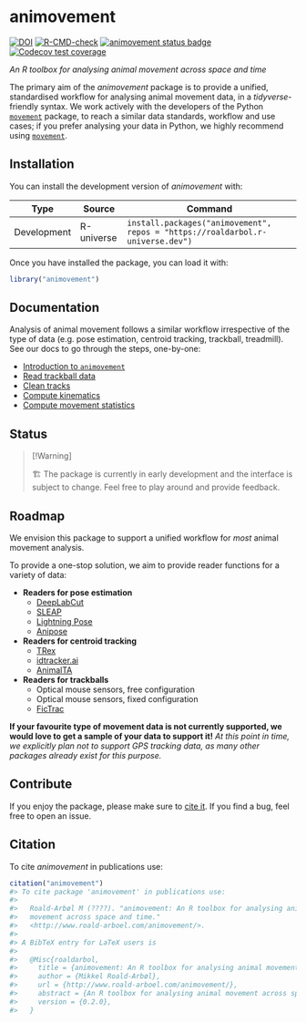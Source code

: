 
<!-- README.md is generated from README.Rmd. Please edit that file -->

# animovement

<!-- badges: start -->

[![DOI](https://zenodo.org/badge/773406370.svg)](https://zenodo.org/doi/10.5281/zenodo.13235277)
[![R-CMD-check](https://github.com/roaldarbol/animovement/actions/workflows/R-CMD-check.yaml/badge.svg)](https://github.com/roaldarbol/animovement/actions/workflows/R-CMD-check.yaml)
[![animovement status
badge](https://roaldarbol.r-universe.dev/badges/animovement)](https://roaldarbol.r-universe.dev)
[![Codecov test
coverage](https://codecov.io/gh/roaldarbol/animovement/graph/badge.svg)](https://app.codecov.io/gh/roaldarbol/animovement)
<!-- badges: end -->

*An R toolbox for analysing animal movement across space and time*

The primary aim of the *animovement* package is to provide a unified,
standardised workflow for analysing animal movement data, in a
*tidyverse*-friendly syntax. We work actively with the developers of the
Python [`movement`](https://movement.neuroinformatics.dev/) package, to
reach a similar data standards, workflow and use cases; if you prefer
analysing your data in Python, we highly recommend using
[`movement`](https://movement.neuroinformatics.dev/).

## Installation

You can install the development version of *animovement* with:

| Type | Source | Command |
|----|----|----|
| Development | R-universe | `install.packages("animovement", repos = "https://roaldarbol.r-universe.dev")` |

Once you have installed the package, you can load it with:

``` r
library("animovement")
```

## Documentation

Analysis of animal movement follows a similar workflow irrespective of
the type of data (e.g. pose estimation, centroid tracking, trackball,
treadmill). See our docs to go through the steps, one-by-one:

- [Introduction to
  `animovement`](https://www.roald-arboel.com/animovement/articles/Introduction-to-animovement.html)
- [Read trackball
  data](https://www.roald-arboel.com/animovement/articles/Read-trackball-data.html)
- [Clean
  tracks](https://www.roald-arboel.com/animovement/articles/Clean-tracks.html)
- [Compute
  kinematics](https://www.roald-arboel.com/animovement/articles/Compute-kinematics.html)
- [Compute movement
  statistics](https://www.roald-arboel.com/animovement/articles/Compute-movement-statistics.html)

## Status

> \[!Warning\]
>
> 🏗️ The package is currently in early development and the interface is
> subject to change. Feel free to play around and provide feedback.

## Roadmap

We envision this package to support a unified workflow for *most* animal
movement analysis.

To provide a one-stop solution, we aim to provide reader functions for a
variety of data:

- **Readers for pose estimation**
  - [DeepLabCut](https://deeplabcut.github.io/DeepLabCut/README.html)
  - [SLEAP](https://sleap.ai/)
  - [Lightning Pose](https://lightning-pose.readthedocs.io/en/latest/)
  - [Anipose](https://anipose.readthedocs.io/en/latest/)
- **Readers for centroid tracking**
  - [TRex](https://trex.run/)
  - [idtracker.ai](https://idtracker.ai/latest/)
  - [AnimalTA](http://vchiara.eu/index.php/animalta)
- **Readers for trackballs**
  - Optical mouse sensors, free configuration
  - Optical mouse sensors, fixed configuration
  - [FicTrac](https://github.com/rjdmoore/fictrac)

**If your favourite type of movement data is not currently supported, we
would love to get a sample of your data to support it!** *At this point
in time, we explicitly plan not to support GPS tracking data, as many
other packages already exist for this purpose.*

## Contribute

If you enjoy the package, please make sure to [cite it](#citation). If
you find a bug, feel free to open an issue.

<!-- ## Acknowledgements -->

<!-- *animovement* is all about the data, and we are deeply grateful for all those who have shared data with us to implement and test our code. Thank you! -->

<!-- - [Stan Edwards](): Trackball with optical flow, free. -->

<!-- - [Estelle Moubarak](): Trackball with optical flow, fixed. -->

<!-- - [Maria Cozan](): Treadmill with rotary encoder. -->

<!-- - [Violette Chiara](): AnimalTA -->

## Citation

To cite *animovement* in publications use:

``` r
citation("animovement")
#> To cite package 'animovement' in publications use:
#> 
#>   Roald-Arbøl M (????). "animovement: An R toolbox for analysing animal
#>   movement across space and time."
#>   <http://www.roald-arboel.com/animovement/>.
#> 
#> A BibTeX entry for LaTeX users is
#> 
#>   @Misc{roaldarbol,
#>     title = {animovement: An R toolbox for analysing animal movement across space and time.},
#>     author = {Mikkel Roald-Arbøl},
#>     url = {http://www.roald-arboel.com/animovement/},
#>     abstract = {An R toolbox for analysing animal movement across space and time.},
#>     version = {0.2.0},
#>   }
```
